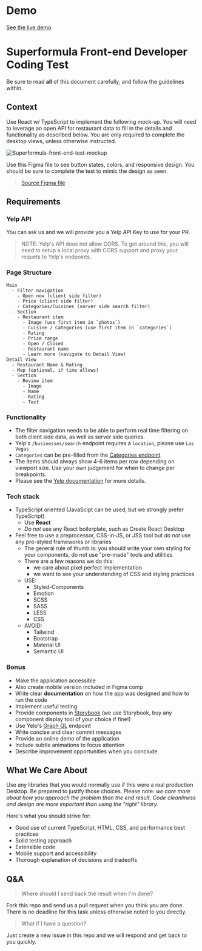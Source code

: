 # Demo

[See the live demo](https://superformula-marvin.web.app/)

# Superformula Front-end Developer Coding Test

Be sure to read **all** of this document carefully, and follow the guidelines within.

## Context

Use React w/ TypeScript to implement the following mock-up. You will need to leverage an open API for restaurant data to fill in the details and functionality as described below. You are only required to complete the desktop views, unless otherwise instructed.

![Superformula-front-end-test-mockup](./mockup.png)

Use this Figma file to see button states, colors, and responsive design.  You should be sure to complete the test to mimic the design as seen.

> [Source Figma file](https://www.figma.com/file/4MqQhKPsnKetTud9tm6kDY/Superformula-FE-test-264388d?node-id=0%3A1)

## Requirements

### Yelp API

You can ask us and we will provide you a Yelp API Key to use for your PR.

> NOTE: Yelp's API does not allow CORS. To get around this, you will need to setup a local proxy with CORS support and proxy your requets to Yelp's endpoints.

### Page Structure

```
Main
  - Filter navigation
    - Open now (client side filter)
    - Price (client side filter)
    - Categories/Cuisines (server side search filter)
  - Section
    - Restaurant item
      - Image (use first item in `photos`)
      - Cuisine / Categories (use first item in `categories`)
      - Rating
      - Price range
      - Open / Closed
      - Restaurant name
      - Learn more (navigate to Detail View)
Detail View
  - Restaurant Name & Rating
  - Map (optional, if time allows)
  - Section
    - Review item
      - Image
      - Name
      - Rating
      - Text
```

### Functionality

- The filter navigation needs to be able to perform real time filtering on both client side data, as well as server side queries.
- Yelp's `/businesses/search` endpoint requires a `location`, please use `Las Vegas`
- `Categories` can be pre-filled from the [Categories endpoint](https://www.yelp.com/developers/documentation/v3/all_categories)
- The items should always show 4-6 items per row depending on viewport size. Use your own judgement for when to change per breakpoints.
- Please see the [Yelp documentation](https://www.yelp.com/developers/documentation/v3) for more details.

### Tech stack

- TypeScript oriented (JavaScipt can be used, but we strongly prefer TypeScript)
  - Use **React**
  - _Do not_ use any React boilerplate, such as Create React Desktop
- Feel free to use a preprocessor, CSS-in-JS, or JSS tool but _do not_ use any pre-styled frameworks or libraries
  - The general rule of thumb is: you should write your own styling for your components, do not use "pre-made" tools and utilities
  - There are a few reasons we do this:
    - we care about pixel perfect implementation
    - we want to see your understanding of CSS and styling practices
  - USE:
    - Styled-Components
    - Emotion
    - SCSS
    - SASS
    - LESS
    - CSS
  - AVOID:
    - Tailwind
    - Bootstrap
    - Material UI
    - Semantic UI

### Bonus

- Make the application accessible
- Also create mobile version included in Figma comp
- Write clear **documentation** on how the app was designed and how to run the code
- Implement useful testing
- Provide components in [Storybook](https://storybook.js.org) (we use Storybook, buy any component display tool of your choice if fine!)
- Use Yelp's [Graph QL](https://www.yelp.com/developers/graphql/guides/intro) endpoint
- Write concise and clear commit messages
- Provide an online demo of the application
- Include subtle animations to focus attention
- Describe improvement opportunities when you conclude

## What We Care About

Use any libraries that you would normally use if this were a real production Desktop. Be prepared to justify those choices.
Please note: _we care more about how you approach the problem than the end result. Code cleanliness and design
are more important than using the "right" library._

Here's what you should strive for:

- Good use of current TypeScript, HTML, CSS, and performance best practices
- Solid testing approach
- Extensible code
- Mobile support and accessibility
- Thorough explanation of decisions and tradeoffs

## Q&A

> Where should I send back the result when I'm done?

Fork this repo and send us a pull request when you think you are done. There is no deadline for this task unless otherwise noted to you directly.

> What if I have a question?

Just create a new issue in this repo and we will respond and get back to you quickly.
